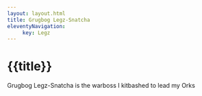 ```yaml
---
layout: layout.html
title: Grugbog Legz-Snatcha
eleventyNavigation:
     key: Legz
---
```


# {{title}}

Grugbog Legz-Snatcha is the warboss I kitbashed to lead my Orks